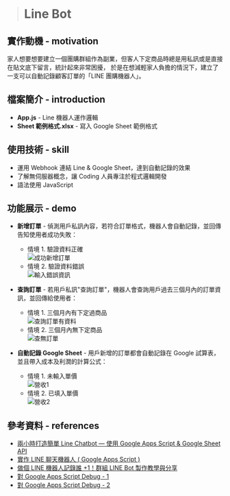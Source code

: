 > # Line Bot

## 實作動機 - motivation
家人想要想要建立一個團購群組作為副業，但客人下定商品時總是用私訊或是直接在貼文底下留言，統計起來非常困擾，
於是在想減輕家人負擔的情況下，建立了一支可以自動記錄顧客訂單的「LINE 團購機器人」。

## 檔案簡介 - introduction
* **App.js** - Line 機器人運作邏輯
* **Sheet 範例格式.xlsx** - 寫入 Google Sheet 範例格式

## 使用技術 - skill
* 運用 Webhook 連結 Line & Google Sheet，達到自動記錄的效果
* 了解無伺服器概念，讓 Coding 人員專注於程式邏輯開發
* 語法使用 JavaScript 

## 功能展示 - demo
* **新增訂單** - 偵測用戶私訊內容，若符合訂單格式，機器人會自動記錄，並回傳告知使用者成功失敗： 
  * 情境 1. 驗證資料正確 <br/>
![成功新增訂單](https://user-images.githubusercontent.com/47651623/179910952-435d3506-2f96-4d51-9037-1e4c74b0e556.jpg)
  * 情境 2. 驗證資料錯誤 <br/>
![輸入錯誤資訊](https://user-images.githubusercontent.com/47651623/179911909-fc06d421-14f8-4e30-b293-a9a8ed183f6b.jpg)

* **查詢訂單** - 若用戶私訊"查詢訂單"，機器人會查詢用戶過去三個月內的訂單資訊，並回傳給使用者： 
  * 情境 1. 三個月內有下定過商品 <br/>
  ![查詢訂單有資料](https://user-images.githubusercontent.com/47651623/179919999-43a55db9-99e2-4a73-8590-c7da4c88fa69.jpg)
  * 情境 2. 三個月內無下定商品 <br/>
  ![查無訂單](https://user-images.githubusercontent.com/47651623/179920436-58568d82-8182-47cb-ac8f-ca5b9b138f4a.jpg)
  
* **自動記錄 Google Sheet** - 用戶新增的訂單都會自動記錄在 Google 試算表，並且帶入成本及利潤的計算公式： 
  * 情境 1. 未輸入單價 <br/>
  ![營收1](https://user-images.githubusercontent.com/47651623/179921773-322ffc6c-5818-4ffa-b1eb-97a6938acad8.jpg)
  * 情境 2. 已填入單價 <br/>
  ![營收2](https://user-images.githubusercontent.com/47651623/179921793-9cf4ca71-542a-4a46-b411-166593238274.jpg)

## 參考資料 - references
* [兩小時打造簡單 Line Chatbot — 使用 Google Apps Script & Google Sheet API](https://medium.com/%E6%8A%80%E8%A1%93%E7%AD%86%E8%A8%98/%E5%85%A9%E5%B0%8F%E6%99%82%E6%89%93%E9%80%A0%E7%B0%A1%E5%96%AE-line-chatbot-%E4%BD%BF%E7%94%A8-google-apps-script-google-sheet-api-8fff7372ff3d "link")
* [實作 LINE 聊天機器人 ( Google Apps Script )](https://www.oxxostudio.tw/articles/201804/line-bot-apps-script.html "link")
* [做個 LINE 機器人記錄誰 +1！群組 LINE Bot 製作教學與分享](https://jcshawn.com/addone-linebot/ "link")
* [對 Google Apps Script Debug - 1](https://dotblogs.com.tw/xinyikao/2022/02/05/170535)
* [對 Google Apps Script Debug - 2](https://www.youtube.com/watch?v=e0mZ5dnhHpc&list=PLLrJ9DEA0QKObErDyqvm-Qy8jNZ93vcRU&index=7&ab_channel=Boris%E7%9A%84%E5%88%86%E4%BA%AB%E5%B0%8F%E7%AB%99 "link")

